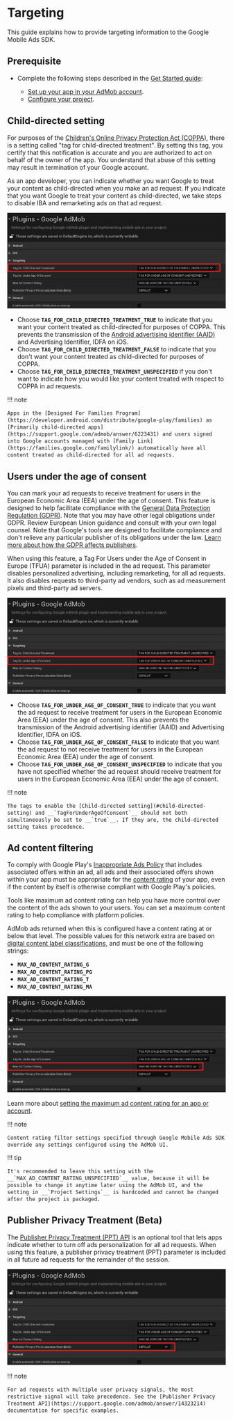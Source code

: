 # Targeting

This guide explains how to provide targeting information to the Google Mobile Ads SDK.

## Prerequisite

-   Complete the following steps described in the [Get Started guide](../index.md):
    
    -   [Set up your app in your AdMob account](../index.md#set-up-your-app-in-your-admob-account).
    -   [Configure your project](../index.md#configure-your-project).

## Child-directed setting

For purposes of the [Children's Online Privacy Protection Act (COPPA)](https://www.ftc.gov/tips-advice/business-center/privacy-and-security/children%27s-privacy), there is a setting called "tag for child-directed treatment". By setting this tag, you certify that this notification is accurate and you are authorized to act on behalf of the owner of the app. You understand that abuse of this setting may result in termination of your Google account.

As an app developer, you can indicate whether you want Google to treat your content as child-directed when you make an ad request. If you indicate that you want Google to treat your content as child-directed, we take steps to disable IBA and remarketing ads on that ad request.

![](../assets/ChildDirectedSetting.png)

-   Choose __`TAG_FOR_CHILD_DIRECTED_TREATMENT_TRUE`__ to indicate that you want your content treated as child-directed for purposes of COPPA. This prevents the transmission of the [Android advertising identifier (AAID)](https://support.google.com/googleplay/android-developer/answer/6048248) and Advertising Identifier, IDFA on iOS.
-   Choose __`TAG_FOR_CHILD_DIRECTED_TREATMENT_FALSE`__ to indicate that you don't want your content treated as child-directed for purposes of COPPA.
-   Choose __`TAG_FOR_CHILD_DIRECTED_TREATMENT_UNSPECIFIED`__ if you don't want to indicate how you would like your content treated with respect to COPPA in ad requests.

!!! note

    Apps in the [Designed For Families Program](https://developer.android.com/distribute/google-play/families) as [Primarily child-directed apps](https://support.google.com/admob/answer/6223431) and users signed into Google accounts managed with [Family Link](https://families.google.com/familylink/) automatically have all content treated as child-directed for all ad requests.

## Users under the age of consent

You can mark your ad requests to receive treatment for users in the European Economic Area (EEA) under the age of consent. This feature is designed to help facilitate compliance with the [General Data Protection Regulation (GDPR)](https://eur-lex.europa.eu/legal-content/EN/TXT/?uri=CELEX:32016R0679). Note that you may have other legal obligations under GDPR. Review European Union guidance and consult with your own legal counsel. Note that Google's tools are designed to facilitate compliance and don't relieve any particular publisher of its obligations under the law. [Learn more about how the GDPR affects publishers](https://support.google.com/admob/answer/7666366).

When using this feature, a Tag For Users under the Age of Consent in Europe (TFUA) parameter is included in the ad request. This parameter disables personalized advertising, including remarketing, for all ad requests. It also disables requests to third-party ad vendors, such as ad measurement pixels and third-party ad servers.

![](../assets/UnderAgeOfConsent.png)

-   Choose __`TAG_FOR_UNDER_AGE_OF_CONSENT_TRUE`__ to indicate that you want the ad request to receive treatment for users in the European Economic Area (EEA) under the age of consent. This also prevents the transmission of the Android advertising identifier (AAID) and Advertising Identifier, IDFA on iOS.
-   Choose __`TAG_FOR_UNDER_AGE_OF_CONSENT_FALSE`__ to indicate that you want the ad request to not receive treatment for users in the European Economic Area (EEA) under the age of consent.
-   Choose __`TAG_FOR_UNDER_AGE_OF_CONSENT_UNSPECIFIED`__ to indicate that you have not specified whether the ad request should receive treatment for users in the European Economic Area (EEA) under the age of consent.

!!! note

    The tags to enable the [Child-directed setting](#child-directed-setting) and __`TagForUnderAgeOfConsent`__ should not both simultaneously be set to __`true`__. If they are, the child-directed setting takes precedence.

## Ad content filtering

To comply with Google Play's [Inappropriate Ads Policy](https://support.google.com/googleplay/android-developer/answer/9857753#zippy=%2Cexamples-of-common-violations) that includes associated offers within an ad, all ads and their associated offers shown within your app must be appropriate for the [content rating](https://support.google.com/googleplay/android-developer/answer/9898843) of your app, even if the content by itself is otherwise compliant with Google Play's policies.

Tools like maximum ad content rating can help you have more control over the content of the ads shown to your users. You can set a maximum content rating to help compliance with platform policies.

AdMob ads returned when this is configured have a content rating at or below that level. The possible values for this network extra are based on [digital content label classifications](https://support.google.com/admob/answer/7562142), and must be one of the following strings:

-   __`MAX_AD_CONTENT_RATING_G`__
-   __`MAX_AD_CONTENT_RATING_PG`__
-   __`MAX_AD_CONTENT_RATING_T`__
-   __`MAX_AD_CONTENT_RATING_MA`__

![](../assets/MaxAdContentRating.png)

Learn more about [setting the maximum ad content rating for an app or account](https://support.google.com/admob/answer/7562142).

!!! note

    Content rating filter settings specified through Google Mobile Ads SDK override any settings configured using the AdMob UI.

!!! tip

    It's recommended to leave this setting with the __`MAX_AD_CONTENT_RATING_UNSPECIFIED`__ value, because it will be possible to change it anytime later using the AdMob UI, and the setting in __`Project Settings`__ is hardcoded and cannot be changed after the project is packaged.

## Publisher Privacy Treatment (Beta)

The [Publisher Privacy Treatment (PPT) API](https://support.google.com/admob/answer/14323214) is an optional tool that lets apps indicate whether to turn off ads personalization for all ad requests. When using this feature, a publisher privacy treatment (PPT) parameter is included in all future ad requests for the remainder of the session.

![](../assets/PPTState.png)

!!! note

    For ad requests with multiple user privacy signals, the most restrictive signal will take precedence. See the [Publisher Privacy Treatment API](https://support.google.com/admob/answer/14323214) documentation for specific examples.